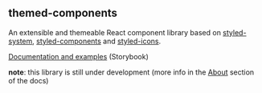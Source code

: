 ## themed-components
An extensible and themeable React component library based on [styled-system](https://styled-system.com/), [styled-components](https://styled-components.com/) and [styled-icons](https://styled-icons.js.org/).

[Documentation and examples](https://themed-components.pilulerouge.dev/) (Storybook) 

**note**: this library is still under development (more info in the [About](https://themed-components.pilulerouge.dev/) section of the docs)  

